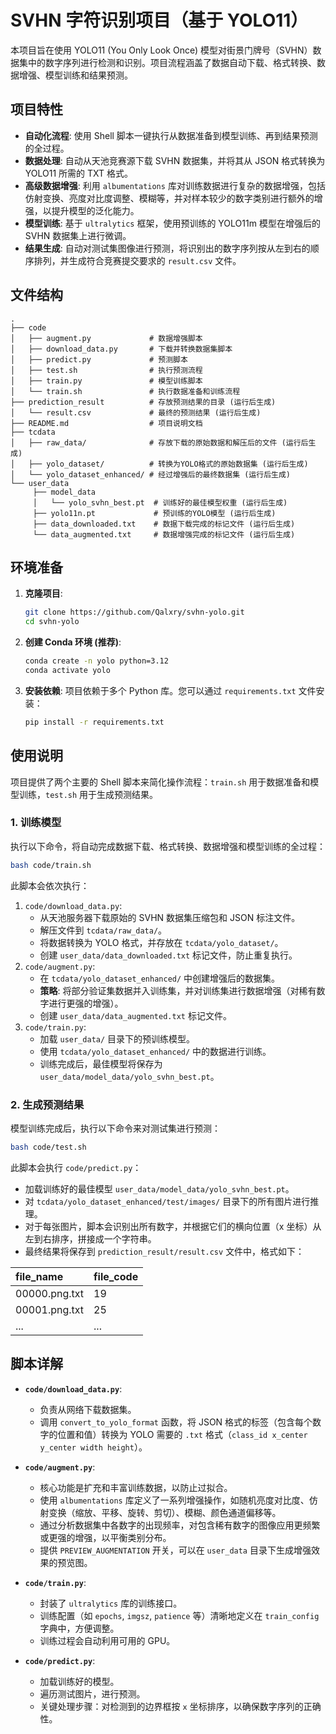 # SVHN 字符识别项目（基于 YOLO11）

本项目旨在使用 YOLO11 (You Only Look Once) 模型对街景门牌号（SVHN）数据集中的数字序列进行检测和识别。项目流程涵盖了数据自动下载、格式转换、数据增强、模型训练和结果预测。

## 项目特性

- **自动化流程**: 使用 Shell 脚本一键执行从数据准备到模型训练、再到结果预测的全过程。
- **数据处理**: 自动从天池竞赛源下载 SVHN 数据集，并将其从 JSON 格式转换为 YOLO11 所需的 TXT 格式。
- **高级数据增强**: 利用 `albumentations` 库对训练数据进行复杂的数据增强，包括仿射变换、亮度对比度调整、模糊等，并对样本较少的数字类别进行额外的增强，以提升模型的泛化能力。
- **模型训练**: 基于 `ultralytics` 框架，使用预训练的 YOLO11m 模型在增强后的 SVHN 数据集上进行微调。
- **结果生成**: 自动对测试集图像进行预测，将识别出的数字序列按从左到右的顺序排列，并生成符合竞赛提交要求的 `result.csv` 文件。

## 文件结构

```
.
├── code
│   ├── augment.py             # 数据增强脚本
│   ├── download_data.py       # 下载并转换数据集脚本
│   ├── predict.py             # 预测脚本
│   ├── test.sh                # 执行预测流程
│   ├── train.py               # 模型训练脚本
│   └── train.sh               # 执行数据准备和训练流程
├── prediction_result          # 存放预测结果的目录 (运行后生成)
│   └── result.csv             # 最终的预测结果 (运行后生成)
├── README.md                  # 项目说明文档
├── tcdata
│   ├── raw_data/              # 存放下载的原始数据和解压后的文件 (运行后生成)
│   ├── yolo_dataset/          # 转换为YOLO格式的原始数据集 (运行后生成)
│   └── yolo_dataset_enhanced/ # 经过增强后的最终数据集 (运行后生成)
└── user_data
     ├── model_data
     │   └── yolo_svhn_best.pt  # 训练好的最佳模型权重 (运行后生成)
     ├── yolo11n.pt             # 预训练的YOLO模型 (运行后生成)
     ├── data_downloaded.txt    # 数据下载完成的标记文件 (运行后生成)
     └── data_augmented.txt     # 数据增强完成的标记文件 (运行后生成)
```

## 环境准备

1. **克隆项目**:

    ```bash
    git clone https://github.com/Qalxry/svhn-yolo.git
    cd svhn-yolo
    ```

2. **创建 Conda 环境 (推荐)**:

    ```bash
    conda create -n yolo python=3.12
    conda activate yolo
    ```

3. **安装依赖**:
    项目依赖于多个 Python 库。您可以通过 `requirements.txt` 文件安装：

    ```bash
    pip install -r requirements.txt
    ```

## 使用说明

项目提供了两个主要的 Shell 脚本来简化操作流程：`train.sh` 用于数据准备和模型训练，`test.sh` 用于生成预测结果。

### 1. 训练模型

执行以下命令，将自动完成数据下载、格式转换、数据增强和模型训练的全过程：

```bash
bash code/train.sh
```

此脚本会依次执行：

1. `code/download_data.py`:
    - 从天池服务器下载原始的 SVHN 数据集压缩包和 JSON 标注文件。
    - 解压文件到 `tcdata/raw_data/`。
    - 将数据转换为 YOLO 格式，并存放在 `tcdata/yolo_dataset/`。
    - 创建 `user_data/data_downloaded.txt` 标记文件，防止重复执行。
2. `code/augment.py`:
    - 在 `tcdata/yolo_dataset_enhanced/` 中创建增强后的数据集。
    - **策略**: 将部分验证集数据并入训练集，并对训练集进行数据增强（对稀有数字进行更强的增强）。
    - 创建 `user_data/data_augmented.txt` 标记文件。
3. `code/train.py`:
    - 加载 `user_data/` 目录下的预训练模型。
    - 使用 `tcdata/yolo_dataset_enhanced/` 中的数据进行训练。
    - 训练完成后，最佳模型将保存为 `user_data/model_data/yolo_svhn_best.pt`。

### 2. 生成预测结果

模型训练完成后，执行以下命令来对测试集进行预测：

```bash
bash code/test.sh
```

此脚本会执行 `code/predict.py`：

- 加载训练好的最佳模型 `user_data/model_data/yolo_svhn_best.pt`。
- 对 `tcdata/yolo_dataset_enhanced/test/images/` 目录下的所有图片进行推理。
- 对于每张图片，脚本会识别出所有数字，并根据它们的横向位置（x 坐标）从左到右排序，拼接成一个字符串。
- 最终结果将保存到 `prediction_result/result.csv` 文件中，格式如下：

| file_name | file_code |
| :-------- | :-------- |
| 00000.png.txt | 19 |
| 00001.png.txt | 25 |
| ... | ... |

## 脚本详解

- **`code/download_data.py`**:
  - 负责从网络下载数据集。
  - 调用 `convert_to_yolo_format` 函数，将 JSON 格式的标签（包含每个数字的位置和值）转换为 YOLO 需要的 `.txt` 格式（`class_id x_center y_center width height`）。

- **`code/augment.py`**:
  - 核心功能是扩充和丰富训练数据，以防止过拟合。
  - 使用 `albumentations` 库定义了一系列增强操作，如随机亮度对比度、仿射变换（缩放、平移、旋转、剪切）、模糊、颜色通道偏移等。
  - 通过分析数据集中各数字的出现频率，对包含稀有数字的图像应用更频繁或更强的增强，以平衡类别分布。
  - 提供 `PREVIEW_AUGMENTATION` 开关，可以在 `user_data` 目录下生成增强效果的预览图。

- **`code/train.py`**:
  - 封装了 `ultralytics` 库的训练接口。
  - 训练配置（如 `epochs`, `imgsz`, `patience` 等）清晰地定义在 `train_config` 字典中，方便调整。
  - 训练过程会自动利用可用的 GPU。

- **`code/predict.py`**:
  - 加载训练好的模型。
  - 遍历测试图片，进行预测。
  - 关键处理步骤：对检测到的边界框按 `x` 坐标排序，以确保数字序列的正确性。
